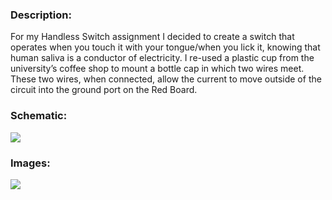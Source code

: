 ### Description:
For my Handless Switch assignment I decided to create a switch that operates when you touch it with your tongue/when you lick it, knowing that human saliva is a conductor of electricity. I re-used a plastic cup from the university’s coffee shop to mount a bottle cap in which two wires meet. These two wires, when connected, allow the current to move outside of the circuit into the ground port on the Red Board. 
### Schematic:
![](handlessCircuitDiagram.png)
### Images:
![](handless1)



